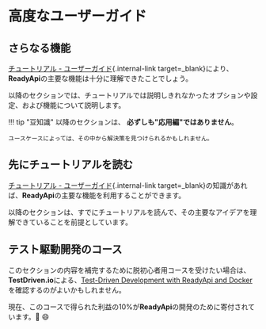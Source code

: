 # 高度なユーザーガイド

## さらなる機能

[チュートリアル - ユーザーガイド](../tutorial/){.internal-link target=_blank}により、**ReadyApi**の主要な機能は十分に理解できたことでしょう。

以降のセクションでは、チュートリアルでは説明しきれなかったオプションや設定、および機能について説明します。

!!! tip "豆知識"
    以降のセクションは、 **必ずしも"応用編"ではありません**。

    ユースケースによっては、その中から解決策を見つけられるかもしれません。

## 先にチュートリアルを読む

[チュートリアル - ユーザーガイド](../tutorial/){.internal-link target=_blank}の知識があれば、**ReadyApi**の主要な機能を利用することができます。

以降のセクションは、すでにチュートリアルを読んで、その主要なアイデアを理解できていることを前提としています。

## テスト駆動開発のコース

このセクションの内容を補完するために脱初心者用コースを受けたい場合は、**TestDriven.io**による、<a href="https://testdriven.io/courses/tdd-readyapi/" class="external-link" target="_blank">Test-Driven Development with ReadyApi and Docker</a>を確認するのがよいかもしれません。

現在、このコースで得られた利益の10%が**ReadyApi**の開発のために寄付されています。🎉 😄
